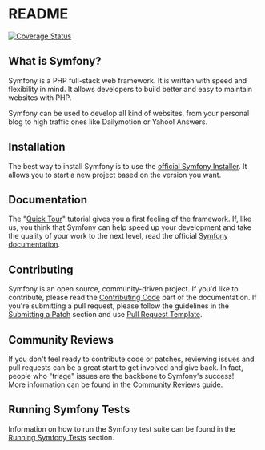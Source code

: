 README
======

[![Coverage Status](https://coveralls.io/repos/github/aurelijusb/symfony/badge.svg?branch=mutation-testing)](https://coveralls.io/github/aurelijusb/symfony?branch=mutation-testing)

What is Symfony?
-----------------

Symfony is a PHP full-stack web framework. It is written with speed and
flexibility in mind. It allows developers to build better and easy to maintain
websites with PHP.

Symfony can be used to develop all kind of websites, from your personal blog
to high traffic ones like Dailymotion or Yahoo! Answers.

Installation
------------

The best way to install Symfony is to use the [official Symfony Installer][7].
It allows you to start a new project based on the version you want.

Documentation
-------------

The "[Quick Tour][1]" tutorial gives you a first feeling of the framework. If,
like us, you think that Symfony can help speed up your development and take
the quality of your work to the next level, read the official
[Symfony documentation][2].

Contributing
------------

Symfony is an open source, community-driven project. If you'd like to contribute,
please read the [Contributing Code][3] part of the documentation. If you're submitting
a pull request, please follow the guidelines in the [Submitting a Patch][4] section
and use [Pull Request Template][5].

Community Reviews
-----------------

If you don't feel ready to contribute code or patches, reviewing issues and pull 
requests can be a great start to get involved and give back. In fact, people who 
"triage" issues are the backbone to Symfony's success!  
More information can be found in the [Community Reviews][8] guide.

Running Symfony Tests
----------------------

Information on how to run the Symfony test suite can be found in the
[Running Symfony Tests][6] section.

[1]: https://symfony.com/doc/current/quick_tour/index.html
[2]: https://symfony.com/doc/current/
[3]: https://symfony.com/doc/current/contributing/code/index.html
[4]: https://symfony.com/doc/current/contributing/code/patches.html#check-list
[5]: https://symfony.com/doc/current/contributing/code/patches.html#make-a-pull-request
[6]: https://symfony.com/doc/master/contributing/code/tests.html
[7]: https://symfony.com/doc/current/book/installation.html#installing-the-symfony-installer
[8]: https://symfony.com/doc/current/contributing/community/reviews.html
